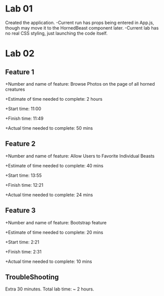 # Lab 01
Created the application. 
-Current run has props being entered in App.js, though may move it to the HornedBeast component later. 
-Current lab has no real CSS styling, just launching the code itself.

# Lab 02

## Feature 1
+Number and name of feature: Browse Photos on the page of all horned creatures

+Estimate of time needed to complete: 2 hours

+Start time: 11:00

+Finish time: 11:49

+Actual time needed to complete: 50 mins

## Feature 2
+Number and name of feature: Allow Users to Favorite Individual Beasts

+Estimate of time needed to complete: 40 mins

+Start time: 13:55

+Finish time: 12:21

+Actual time needed to complete: 24 mins

## Feature 3
+Number and name of feature: Bootstrap feature

+Estimate of time needed to complete: 20 mins

+Start time: 2:21

+Finish time: 2:31

+Actual time needed to complete: 10 mins

## TroubleShooting

Extra 30 minutes. 
Total lab time: ~ 2 hours.

